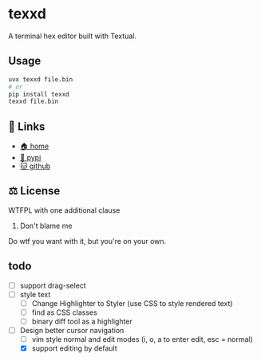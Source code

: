 # texxd

A terminal hex editor built with Textual.

## Usage

```bash
uvx texxd file.bin
# or
pip install texxd
texxd file.bin
```

## 🔗 Links

* [🏠 home](https://bitplane.net/dev/python/texxd)
* [🐍 pypi](https://pypi.org/project/texxd)
* [🐱 github](https://github.com/bitplane/texxd)

## ⚖️ License

WTFPL with one additional clause

1. Don't blame me

Do wtf you want with it, but you're on your own.

## todo

- [ ] support drag-select
- [ ] style text
  - [ ] Change Highlighter to Styler (use CSS to style rendered text)
  - [ ] find as CSS classes
  - [ ] binary diff tool as a highlighter
- [ ] Design better cursor navigation
  - [ ] vim style normal and edit modes (i, o, a to enter edit, esc = normal)
  - [x] support editing by default

